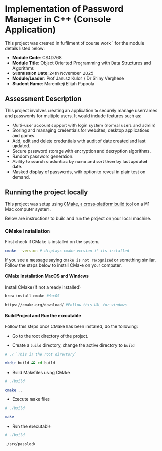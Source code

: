 # Implementation of Password Manager in C++ (Console Application)

This project was created in fulfilment of course work 1 for the module details listed below:

- **Module Code**: CS4D768
- **Module Title**: Object Oriented Programming with Data Structures and Algorithms
- **Submission Date**: 24th November, 2025
- **Module/Leader**: Prof Janusz Kulon / Dr Shiny Verghese
- **Student Name**: Morenikeji Elijah Popoola

## Assessment Description

This project involves creating an application to securely manage usernames and passwords for multiple users. It would include features such as:

- Multi-user account support with login system (normal users and admin)
- Storing and managing credentials for websites, desktop applications and games.
- Add, edit and delete credentials with audit of date created and last updated.
- Secure password storage with encryption and decryption algorithms.
- Random password generation.
- Ability to search credentials by name and sort them by last updated date.
- Masked display of passwords, with option to reveal in plain test on demand.

## Running the project locally

This project was setup using [CMake, a cross-platform build tool](https://cmake.org/) on a M1 Mac computer system.

Below are instructions to build and run the project on your local machine.

### CMake Installation

First check if CMake is installed on the system.

```sh
cmake --version # displays cmake version if its installed
```

If you see a message saying `cmake is not recognized` or something similar. Follow the steps below to install CMake on your computer.

#### CMake Installation MacOS and Windows

Install CMake (if not already installed)

```sh
brew install cmake #MacOS

https://cmake.org/download/ #Follow this URL for windows
```

#### Build Project and Run the executable

Follow this steps once CMake has been installed, do the following:

- Go to the root directory of the project.

- Create a `build` directory, change the active directory to `build`

```sh
# ./ `This is the root directory`

mkdir build && cd build
```

- Build Makefiles using CMake

```sh
# ./build

cmake ..
```

- Execute make files

```sh
# ./build

make
```

- Run the executable

```sh
# ./build

./src/passlock
```
